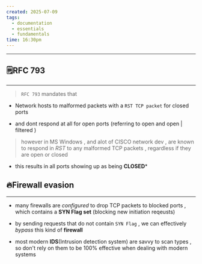 ```yaml
---
created: 2025-07-09
tags:
  - documentation
  - essentials
  - fundamentals
time: 16:30pm
---
```

----

## 🗒️RFC 793 
----
> `RFC 793` mandates that

* Network hosts to malformed packets with a `RST TCP packet` for closed ports

* and dont respond at all for open ports (referring to open and open | filtered )

> however in MS Windows , and alot of CISCO network dev , are known to respond in *RST* to any malformed TCP packets , regardless if they are open or closed

* this results in all ports showing up as being **CLOSED***





## 🔥Firewall evasion
---
* many firewalls are *configured* to drop TCP packets to blocked ports , which contains a **SYN Flag set** (blocking new initiation reqeusts)

* by sending requests that do not contain `SYN Flag` , we can effectively *bypass* this kind of **firewall**

* most modern **IDS**(Intrusion detection system) are savvy to scan types , so don't rely on them to be 100% effective when dealing with modern systems



